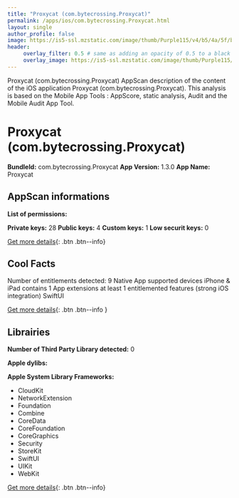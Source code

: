 ```yaml
---
title: "Proxycat (com.bytecrossing.Proxycat)"
permalink: /apps/ios/com.bytecrossing.Proxycat.html
layout: single
author_profile: false
image: https://is5-ssl.mzstatic.com/image/thumb/Purple115/v4/b5/4a/5f/b54a5f3e-bbff-3f5e-e483-7001e24fd719/AppIcon-1x_U007emarketing-0-7-0-85-220.png/512x512bb.jpg
header: 
     overlay_filter: 0.5 # same as adding an opacity of 0.5 to a black background
     overlay_image: https://is5-ssl.mzstatic.com/image/thumb/Purple115/v4/b5/4a/5f/b54a5f3e-bbff-3f5e-e483-7001e24fd719/AppIcon-1x_U007emarketing-0-7-0-85-220.png/512x512bb.jpg
---
```

Proxycat (com.bytecrossing.Proxycat) AppScan description of the content of the iOS application Proxycat (com.bytecrossing.Proxycat). This analysis is based on the Mobile App Tools : AppScore, static analysis, Audit and the Mobile Audit App Tool.

# Proxycat (com.bytecrossing.Proxycat)

**BundleId:** com.bytecrossing.Proxycat
**App Version:** 1.3.0
**App Name:** Proxycat


## AppScan informations 

**List of permissions:** 
  
  
**Private keys:** 28
**Public keys:** 4
**Custom keys:** 1
**Low securit keys:** 0
  
[Get more details](/pricing.html){: .btn .btn--info}

## Cool Facts

Number of entitlements detected: 9
Native App
supported devices iPhone & iPad
contains 1 App extensions
at least 1 entitlemented features (strong iOS integration)
SwiftUI
  
[Get more details](/pricing.html){: .btn .btn--info }

## Librairies 
**Number of Third Party Library detected:** 0


**Apple dylibs:**


**Apple System Library Frameworks:**
- CloudKit
- NetworkExtension
- Foundation
- Combine
- CoreData
- CoreFoundation
- CoreGraphics
- Security
- StoreKit
- SwiftUI
- UIKit
- WebKit


  
[Get more details](/pricing.html){: .btn .btn--info}

